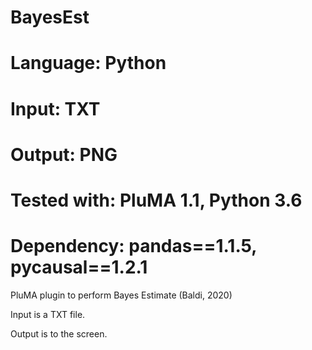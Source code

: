# BayesEst
# Language: Python
# Input: TXT
# Output: PNG
# Tested with: PluMA 1.1, Python 3.6
# Dependency: pandas==1.1.5, pycausal==1.2.1

PluMA plugin to perform Bayes Estimate (Baldi, 2020)

Input is a TXT file.

Output is to the screen.
